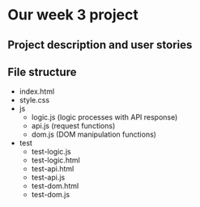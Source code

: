 # Our week 3 project

## Project description and user stories

## File structure

- index.html
- style.css
- js
  - logic.js (logic processes with API response)
  - api.js (request functions)
  - dom.js (DOM manipulation functions)
- test
  - test-logic.js
  - test-logic.html
  - test-api.html
  - test-api.js
  - test-dom.html
  - test-dom.js
